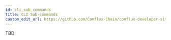 ```yaml
---
id: cli_sub_commands
title: CLI Sub-commands
custom_edit_url: https://github.com/Conflux-Chain/conflux-developer-site/blob/master/docs/placeholder/en/cli_sub_commands.md
---
```

TBD